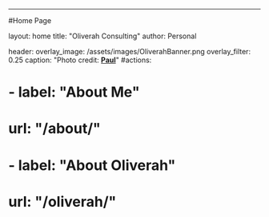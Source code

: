 ---
#Home Page

layout: home
title: "Oliverah Consulting"
author: Personal

header:
  overlay_image: /assets/images/OliverahBanner.png
  overlay_filter: 0.25
  caption: "Photo credit: [**Paul**](mailto:mail@sphardy.com)"
  #actions:
  #  - label: "About Me"
  #    url: "/about/"
  #  - label: "About Oliverah"
  #    url: "/oliverah/"
